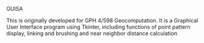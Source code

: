 GUISA

This is originally developed for GPH 4/598 Geocomputation. It is a Graphical User Interface program using Tkinter, including functions of point pattern display, linking and brushing and near neighbor distance calculation
